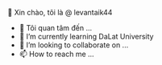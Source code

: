 👋 Xin chào, tôi là @ levantaik44
- 👀 Tôi quan tâm đến ...
- 🌱 I’m currently learning DaLat University
- 💞️ I’m looking to collaborate on ...
- 📫 How to reach me ...

<!---
levantaik44/levantaik44 is a ✨ special ✨ repository because its `README.md` (this file) appears on your GitHub profile.
You can click the Preview link to take a look at your changes.
--->
